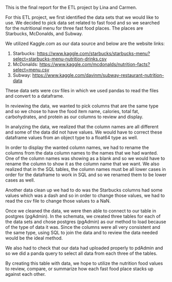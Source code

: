 This is the final report for the ETL project by Lina and Carmen.

For this ETL project, we first identified the data sets that we would like to use. We decided to pick data set related to fast food and so we searched for the nutritional menu for three fast food places. The places are Starbucks, McDonalds, and Subway. 

We utilized Kaggle.com as our data source and below are the website links:

1)	Starbucks: https://www.kaggle.com/starbucks/starbucks-menu?select=starbucks-menu-nutrition-drinks.csv
2)	McDonalds: https://www.kaggle.com/mcdonalds/nutrition-facts?select=menu.csv
3)	Subway: https://www.kaggle.com/davinm/subway-restaurant-nutrition-data

These data sets were csv files in which we used pandas to read the files and convert to a dataframe. 

In reviewing the data, we wanted to pick columns that are the same type and so we chose to have the food item name, calories, total fat, carbohydrates, and protein as our columns to review and display.

In analyzing the data, we realized that the column names are all different and some of the data did not have values. We would have to correct these dataframe values from an object type to a float64 type as well. 

In order to display the wanted column names, we had to rename the columns from the data column names to the names that we had wanted. One of the column names was showing as a blank and so we would have to rename the column to show it as the column name that we want. We also realized that in the SQL tables, the column names must be all lower cases in order for the dataframe to work in SQL and so we renamed them to be lower cases as well. 

Another data clean up we had to do was the Starbucks columns had some values which was a dash and so in order to change those values, we had to read the csv file to change those values to a NaN. 

Once we cleaned the data, we were then able to connect to our table in postgres (pgAdmin). In the schemata, we created three tables for each of the data sets and chose postgres (pgAdmin) as our method to load because of the type of data it was. Since the columns were all very consistent and the same type, using SQL to join the data and to review the data needed would be the ideal method. 

We also had to check that our data had uploaded properly to pdAdmin and so we did a panda query to select all data from each three of the tables. 

By creating this table with data, we hope to utilize the nutrition food values to review, compare, or summarize how each fast food place stacks up against each other. 


